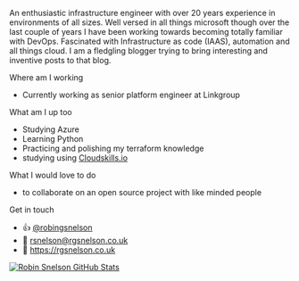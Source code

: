 
An enthusiastic infrastructure engineer with over 20 years experience in environments of all sizes. Well versed in all things microsoft though over the last couple of years I have been working towards becoming totally familiar with DevOps. Fascinated with Infrastructure as code (IAAS), automation and all things cloud. I am a fledgling blogger trying to bring interesting and inventive posts to that blog.

Where am I working
 - Currently working as senior platform engineer at Linkgroup
 
What am I up too
 - Studying Azure
 - Learning Python
 - Practicing and polishing my terraform knowledge
 - studying using [Cloudskills.io](https://cloudskills.io/)

What I would love to do
 - to collaborate on an open source project with like minded people

Get in touch
  - :thumbsup: [@robingsnelson](https://twitter.com/RobinGSnelson)
  - :email: rsnelson@rgsnelson.co.uk
  - :page_with_curl: https://rgsnelson.co.uk


[![Robin Snelson GitHub Stats](https://github-readme-stats.vercel.app/api?username=robinsnelson&show_icons=true&count_private=true)](https://github.com/robinsnelson)
